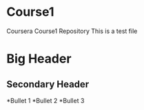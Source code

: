 # Course1
Coursera Course1 Repository
This is a test file
# Big Header
## Secondary Header
*Bullet 1
*Bullet 2
*Bullet 3
